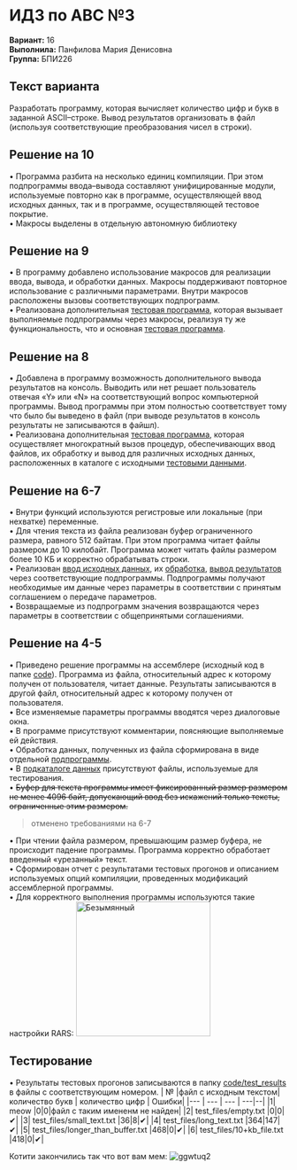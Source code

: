 # ИДЗ по АВС №3
  
**Вариант:** 16 \
**Выполнила:** Панфилова Мария Денисовна \
**Группа:** БПИ226

## Текст варианта
Разработать программу, которая вычисляет количество цифр и букв в заданной ASCII–строке. Вывод результатов организовать в файл (используя соответствующие преобразования чисел в строки).
## Решение на 10

• Программа разбита на несколько единиц компиляции. При этом подпрограммы ввода–вывода составляют унифицированные модули, используемые повторно как в программе, осуществляющей ввод исходных данных, так и в программе, осуществляющей тестовое покрытие. \
• Макросы выделены в отдельную автономную библиотеку

## Решение на 9
• В программу добавлено использование макросов для реализации ввода, вывода, и обработки данных. Макросы поддерживают повторное использование с различными параметрами. Внутри макросов расположены вызовы соответствующих подпрограмм. \
• Реализована дополнительная [тестовая программа](https://github.com/MShpiz/ACS_IHW_3/blob/main/code/test_with_macros.asm), которая вызывает выполняемые подпрограммы через макросы, реализуя ту же функциональность, что и основная [тестовая программа](https://github.com/MShpiz/ACS_IHW_3/blob/main/code/test.asm).


## Решение на 8
• Добавлена в программу возможность дополнительного вывода результатов на консоль. Выводить или нет решает пользователь отвечая «Y» или «N» на соответствующий вопрос компьютерной программы. Вывод программы при этом полностью соответствует тому что было бы выведено в файл (при выводе результатов в консоль результаты не записываются в файшл). \
• Реализована дополнительная [тестовая программа](https://github.com/MShpiz/ACS_IHW_3/blob/main/code/test.asm), которая осуществляет многократный вызов процедур, обеспечивающих ввод файлов, их обработку и вывод для различных исходных данных, расположенных в каталоге с исходными [тестовыми данными](https://github.com/MShpiz/ACS_IHW_3/tree/main/code/test_files).

## Решение на 6-7
• Внутри функций используются регистровые или локальные (при нехватке) переменные. \
• Для чтения текста из файла реализован буфер ограниченного размера, равного 512 байтам. При этом программа читает файлы размером до 10 килобайт. Программа может читать файлы размером более 10 КБ и корректно обрабатывать строки.\
• Реализован [ввод исходных данных](), их [обработка](), [вывод результатов]() через соответствующие подпрограммы. Подпрограммы получают необходимые им данные через параметры в соответствии с принятым соглашением о передаче параметров. \
• Возвращаемые из подпрограмм значения возвращаются через параметры в соответствии с общепринятыми соглашениями.
## Решение на 4-5 
• Приведено решение программы на ассемблере (исходный код в папке [code](https://github.com/MShpiz/ACS_IHW_3/tree/main/code)). Программа из файла, относительный адрес к которому получен от пользователя, читает данные. Результаты записываются в другой файл, относительный адрес к которому получен от пользователя. \
• Все изменяемые параметры программы вводятся через диалоговые окна. \
• В программе присутствуют комментарии, поясняющие выполняемые ей действия. \
• Обработка данных, полученных из файла сформирована в виде отдельной [подпрограммы](https://github.com/MShpiz/ACS_IHW_3/blob/main/code/count_letters_digits.asm). \
• В [подкаталоге данных](https://github.com/MShpiz/ACS_IHW_3/tree/main/code/test_files) присутствуют файлы, используемые для тестирования. \
• ~~Буфер для текста программы имеет фиксированный размер размером не менее 4096 байт, допускающий ввод без искажений только тексты, ограниченные этим размером.~~ 
> отменено требованиями на 6-7 

• При чтении файла размером, превышающим размер буфера, не происходит падение программы. Программа корректно обработает введенный «урезанный» текст. \
• Сформирован отчет с результатами тестовых прогонов и описанием используемых опций компиляции, проведенных модификаций ассемблерной программы. \
• Для корректного выполнения программы используются такие настройки RARS: <img width="243" alt="Безымянный" src="https://github.com/MShpiz/ACS_IHW_3/assets/88736099/dfb5d3cd-03f1-4bec-844c-85dd6559e0c1">




## Тестирование
• Результаты тестовых прогонов записываются в папку [code/test_results](https://github.com/MShpiz/ACS_IHW_3/tree/main/code/test_results) в файлы с соответствующим номером.
| № |файл с исходным текстом| количество букв | количество цифр | Ошибки| 
|--- | --- | --- | ---|--|
|1| meow |0|0|файл с таким имененм не найден|
|2| test_files/empty.txt |0|0|✔|
|3| test_files/small_text.txt |36|8|✔|
|4| test_files/long_text.txt |364|147|✔|
|5| test_files/longer_than_buffer.txt |468|0|✔|
|6| test_files/10+kb_file.txt |418|0|✔|


Котити закончились так что вот вам мем:
![ggwtuq2](https://github.com/MShpiz/ACS_IHW_3/assets/88736099/88f6d07c-f6f3-49b0-b48d-dc9096a721db)

